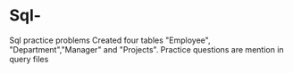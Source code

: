 # Sql-
Sql practice problems 
Created four tables "Employee", "Department","Manager" and "Projects". 
Practice questions are mention in query files

